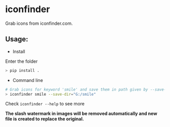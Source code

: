 # iconfinder

Grab icons from iconfinder.com.


## Usage:
- Install

Enter the folder
```python
> pip install .
```

- Command line
```bash
# Grab icons for keyword 'smile' and save them in path given by --save-dir 
> iconfinder smile --save-dir="G:/smile"

```
Check `iconfinder --help` to see more

**The slash watermark in images will be removed automatically and new file is created to replace the original.**